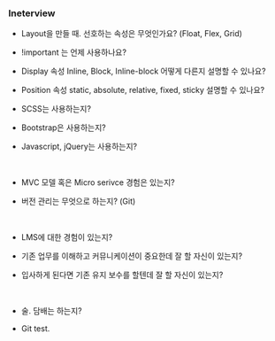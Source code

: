 ### Ineterview

- Layout을 만들 때. 선호하는 속성은 무엇인가요? (Float, Flex, Grid)

- !important 는 언제 사용하나요?

- Display 속성 Inline, Block, Inline-block 어떻게 다른지 설명할 수 있나요?

- Position 속성 static, absolute, relative, fixed, sticky 설명할 수 있나요?

- SCSS는 사용하는지?

- Bootstrap은 사용하는지?

- Javascript, jQuery는 사용하는지?


<br>

- MVC 모델 혹은 Micro serivce 경험은 있는지?  

- 버전 관리는 무엇으로 하는지? (Git)


<br>

- LMS에 대한 경험이 있는지?

- 기존 업무를 이해하고 커뮤니케이션이 중요한데 잘 할 자신이 있는지?

- 입사하게 된다면 기존 유지 보수를 할텐데 잘 할 자신이 있는지?


<br>

- 술. 담배는 하는지?

- Git test.
